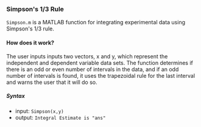 ### Simpson's 1/3 Rule 
`Simpson.m` is a MATLAB function for integrating experimental data using Simpson's 1/3 rule. 
#### How does it work? 
The user inputs inputs two vectors, x and y, which represent the independent and dependent variable data sets. The function determines if there is an odd or even number of intervals in the data, and if an odd number of intervals is found, it uses the trapezoidal rule for the last interval and warns the user that it will do so. 
##### Syntax 
- input: `Simpson(x,y)`
- output: `Integral Estimate is "ans"`